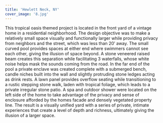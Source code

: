```yaml
---
title: 'Hewlett Neck, NY'
cover_image: '8.jpg'
---
```


This tropical oasis themed project is located in the front yard of a vintage home in a residential neighborhood. The design objective was to make a relatively small space visually and functionally larger while providing privacy from neighbors and the street, which was less than 20’ away. The small curved pool provides spaces at either end where swimmers cannot see each other, giving the illusion of space beyond. A stone veneered raised beam creates this separation while facilitating 3 waterfalls, whose white noise helps mask the sounds coming from the road. In the far end of the pool a private enclave was created complete with a submerged bench, candle niches built into the wall and slightly protruding stone ledges acting as drink rests. A lawn panel provides overflow seating while transitioning to a rustic stepping stone walk, laden with tropical foliage, which leads to a private irregular stone patio. A spa and outdoor shower were located on the left side of the home to take advantage of the privacy and sense of enclosure afforded by the homes facade and densely vegetated property line. The result is a visually unified yard with a series of private, intimate experiences that create a level of depth and richness, ultimately giving the illusion of a larger space.
